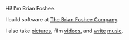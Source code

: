 Hi! I'm Brian Foshee.

I build software at [The Brian Foshee Company][company].

I also take [pictures][px], film [videos][yt], and [write][spotify]
[music][applemusic].

[spotify]: https://open.spotify.com/artist/2KZt5gzn8ol3BOd6hAsDEk
[applemusic]: https://music.apple.com/artist/1721642094
[company]: https://www.brianfoshee.com/company/
[px]: https://www.brianfoshee.com/px/
[yt]: https://www.youtube.com/@brianfoshee
